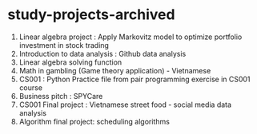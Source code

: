 # study-projects-archived

1. Linear algebra project : Apply Markovitz model to optimize portfolio investment in stock trading
2. Introduction to data analysis : Github data analysis
3. Linear algebra solving function
4. Math in gambling (Game theory application) - Vietnamese 
4. CS001 : Python Practice file from pair programming exercise in CS001 course
5. Business pitch : SPYCare
6. CS001 Final project : Vietnamese street food - social media data analysis
7. Algorithm final project: scheduling algorithms
